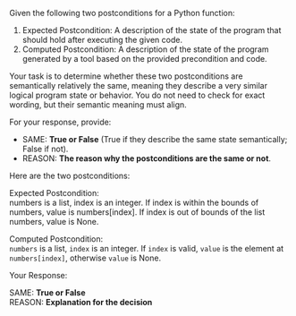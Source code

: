 
Given the following two postconditions for a Python function:

1. Expected Postcondition: A description of the state of the program that should hold after executing the given code.
2. Computed Postcondition: A description of the state of the program generated by a tool based on the provided precondition and code.

Your task is to determine whether these two postconditions are semantically relatively the same, meaning they describe a very similar logical program state or behavior. You do not need to check for exact wording, but their semantic meaning must align.

For your response, provide:

- SAME: **True or False** (True if they describe the same state semantically; False if not).
- REASON: **The reason why the postconditions are the same or not**.

Here are the two postconditions:

Expected Postcondition:  
numbers is a list, index is an integer. If index is within the bounds of numbers, value is numbers[index]. If index is out of bounds of the list numbers, value is None.

Computed Postcondition:  
`numbers` is a list, `index` is an integer. If `index` is valid, `value` is the element at `numbers[index]`, otherwise `value` is None.

Your Response: 

SAME: **True or False**  
REASON: **Explanation for the decision**
